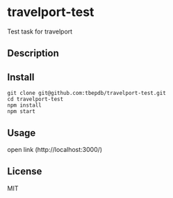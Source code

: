 # travelport-test

Test task for travelport
## Description


## Install 
```
git clone git@github.com:tbepdb/travelport-test.git
cd travelport-test
npm install
npm start  
```

## Usage

open link (http://localhost:3000/)

## License
MIT
